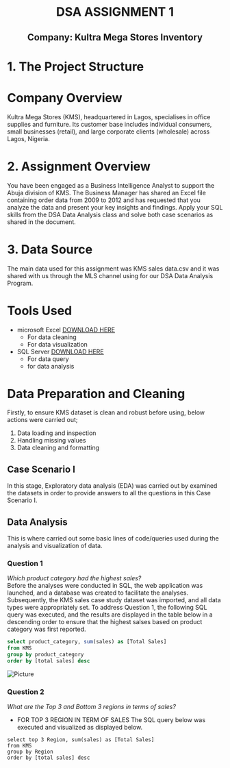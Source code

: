 # <h1 style="text-align: center;"> DSA ASSIGNMENT 1 </h1>
## <h2 style="text-align: center;"> Company: Kultra Mega Stores Inventory </h2>
# 1. **The Project Structure**
# Company Overview
Kultra Mega Stores (KMS), headquartered in Lagos, specialises in office supplies and
furniture. Its customer base includes individual consumers, small businesses (retail), and
large corporate clients (wholesale) across Lagos, Nigeria.
# 2. Assignment Overview
You have been engaged as a Business Intelligence Analyst to support the Abuja division of
KMS. The Business Manager has shared an Excel file containing order data from 2009 to
2012 and has requested that you analyze the data and present your key insights and
findings. Apply your SQL skills from the DSA Data Analysis class and solve both case scenarios
as shared in the document.
# 3. Data Source
The main data used for this assignment was KMS sales data.csv and it was shared with us through the MLS channel using for our DSA Data Analysis Program. 
# Tools Used
- microsoft Excel [DOWNLOAD HERE](https://www.microsoft.com/en-us/microsoft-365/excel)
    - For data cleaning
    - For data visualization
- SQL Server [DOWNLOAD HERE](https://www.microsoft.com/en-us/sql-server/sql-server-downloads)
    - For data query
    - for data analysis
# Data Preparation and Cleaning
Firstly, to ensure KMS dataset is clean and robust before using, below actions were carried out;
1. Data loading and inspection
2. Handling missing values 
3. Data cleaning and formatting
## Case Scenario I
In this stage, Exploratory data analysis (EDA) was carried out by examined the datasets in order to provide answers to all the questions in this Case Scenario I.
## Data Analysis
This is where carried out some basic lines of code/queries used during the analysis and visualization of data.
### Question 1
*Which product category had the highest sales?* </br>
Before the analyses were conducted in SQL, the web application was launched, and a database was created to facilitate the analyses. Subsequently, the KMS sales case study dataset was imported, and all data types were appropriately set.
To address Question 1, the following SQL query was executed, and the results are displayed in the table below in a descending order to ensure that the highest salses based on product category was first reported.

``` SQL
select product_category, sum(sales) as [Total Sales]
from KMS
group by product_category
order by [total sales] desc
```
![Picture](https://github.com/user-attachments/assets/92d7293e-f66b-4c76-84b3-38d1909ff485)
### Question 2
*What are the Top 3 and Bottom 3 regions in terms of sales?* </br>
- FOR TOP 3 REGION IN TERM OF SALES
The SQL query below was executed and visualized as displayed below.
```
select top 3 Region, sum(sales) as [Total Sales]
from KMS
group by Region
order by [total sales] desc
```




